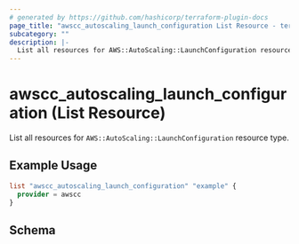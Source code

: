 ```yaml
---
# generated by https://github.com/hashicorp/terraform-plugin-docs
page_title: "awscc_autoscaling_launch_configuration List Resource - terraform-provider-awscc"
subcategory: ""
description: |-
  List all resources for AWS::AutoScaling::LaunchConfiguration resource type.
---
```


# awscc_autoscaling_launch_configuration (List Resource)

List all resources for `AWS::AutoScaling::LaunchConfiguration` resource type.

## Example Usage

```terraform
list "awscc_autoscaling_launch_configuration" "example" {
  provider = awscc
}
```

<!-- schema generated by tfplugindocs -->
## Schema
